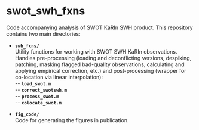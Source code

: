 # swot_swh_fxns
Code accompanying analysis of SWOT KaRIn SWH product. This repository contains two main directories:

- **`swh_fxns/`**  
  Utility functions for working with SWOT SWH KaRIn observations. Handles pre-processing (loading and deconflicting versions, despiking, patching, masking flagged bad-quality observations, calculating and applying empirical correction, etc.) and post-processing (wrapper for co-location via linear interpolation):  
    -- **`load_swot.m`**  
    -- **`correct_swotswh.m`**  
    -- **`process_swot.m`**  
    -- **`colocate_swot.m`**  


- **`fig_code/`**  
  Code for generating the figures in publication.
